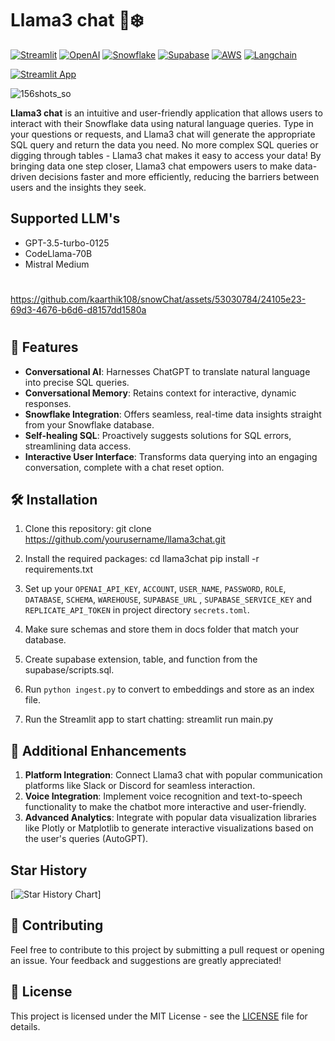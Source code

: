 # Llama3 chat 💬❄️

[![Streamlit](https://img.shields.io/badge/-Streamlit-FF4B4B?style=flat-square&logo=streamlit&logoColor=white)](https://streamlit.io/)
[![OpenAI](https://img.shields.io/badge/-OpenAI-412991?style=flat-square&logo=openai&logoColor=white)](https://openai.com/)
[![Snowflake](https://img.shields.io/badge/-Snowflake-29BFFF?style=flat-square&logo=snowflake&logoColor=white)](https://www.snowflake.com/en/)
[![Supabase](https://img.shields.io/badge/-Supabase-00C04A?style=flat-square&logo=supabase&logoColor=white)](https://www.supabase.io/)
[![AWS](https://img.shields.io/badge/-AWS-232F3E?style=flat-square&logo=amazon-aws&logoColor=white)](https://aws.amazon.com/)
[![Langchain](https://img.shields.io/badge/-Langchain-gray?style=flat-square)](https://www.langchain.com/)

[![Streamlit App](https://static.streamlit.io/badges/streamlit_badge_black_white.svg)](https://llama3chat.streamlit.app/)

![156shots_so](https://github.com/kaarthik108/snowChat/assets/53030784/7538d25b-a2d4-4a2c-9601-fb4c7db3c0b6)

**Llama3 chat** is an intuitive and user-friendly application that allows users to interact with their Snowflake data using natural language queries. Type in your questions or requests, and Llama3 chat will generate the appropriate SQL query and return the data you need. No more complex SQL queries or digging through tables - Llama3 chat makes it easy to access your data! By bringing data one step closer, Llama3 chat empowers users to make data-driven decisions faster and more efficiently, reducing the barriers between users and the insights they seek.

## Supported LLM's

- GPT-3.5-turbo-0125
- CodeLlama-70B
- Mistral Medium

#

https://github.com/kaarthik108/snowChat/assets/53030784/24105e23-69d3-4676-b6d6-d8157dd1580a

#

## 🌟 Features

- **Conversational AI**: Harnesses ChatGPT to translate natural language into precise SQL queries.
- **Conversational Memory**: Retains context for interactive, dynamic responses.
- **Snowflake Integration**: Offers seamless, real-time data insights straight from your Snowflake database.
- **Self-healing SQL**: Proactively suggests solutions for SQL errors, streamlining data access.
- **Interactive User Interface**: Transforms data querying into an engaging conversation, complete with a chat reset option.

## 🛠️ Installation

1. Clone this repository:
   git clone https://github.com/yourusername/llama3chat.git

2. Install the required packages:
   cd llama3chat
   pip install -r requirements.txt

3. Set up your `OPENAI_API_KEY`, `ACCOUNT`, `USER_NAME`, `PASSWORD`, `ROLE`, `DATABASE`, `SCHEMA`, `WAREHOUSE`, `SUPABASE_URL` , `SUPABASE_SERVICE_KEY` and `REPLICATE_API_TOKEN` in project directory `secrets.toml`.

4. Make sure schemas and store them in docs folder that match your database.

5. Create supabase extension, table, and function from the supabase/scripts.sql.

6. Run `python ingest.py` to convert to embeddings and store as an index file.

7. Run the Streamlit app to start chatting:
   streamlit run main.py

## 🚀 Additional Enhancements

1. **Platform Integration**: Connect Llama3 chat with popular communication platforms like Slack or Discord for seamless interaction.
2. **Voice Integration**: Implement voice recognition and text-to-speech functionality to make the chatbot more interactive and user-friendly.
3. **Advanced Analytics**: Integrate with popular data visualization libraries like Plotly or Matplotlib to generate interactive visualizations based on the user's queries (AutoGPT).

## Star History

[![Star History Chart](https://api.star-history.com/svg?repos=kaarthik108/snowChat&type=Date)]

## 🤝 Contributing

Feel free to contribute to this project by submitting a pull request or opening an issue. Your feedback and suggestions are greatly appreciated!

## 📄 License

This project is licensed under the MIT License - see the [LICENSE](https://choosealicense.com/licenses/mit/) file for details.
